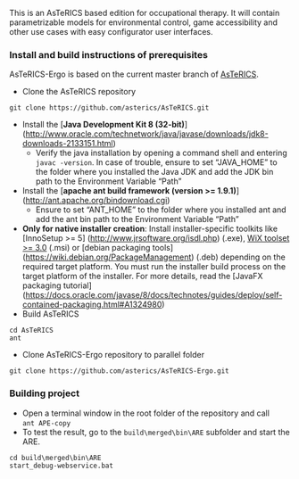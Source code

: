 This is an AsTeRICS based edition for occupational therapy. It will contain parametrizable models for environmental control, game accessibility and other use cases with easy configurator user interfaces.

### Install and build instructions of prerequisites 

AsTeRICS-Ergo is based on the current master branch of [AsTeRICS](https://github.com/asterics/AsTeRICS).

* Clone the AsTeRICS repository
```
git clone https://github.com/asterics/AsTeRICS.git
```
* Install the [**Java Development Kit 8 (32-bit)**] (http://www.oracle.com/technetwork/java/javase/downloads/jdk8-downloads-2133151.html)
  * Verify the java installation by opening a command shell and entering ```javac -version```. In case of trouble, ensure to set “JAVA_HOME” to the folder where you installed the Java JDK and add the JDK bin path to the Environment Variable “Path”
* Install the [**apache ant build framework (version >= 1.9.1)**] (http://ant.apache.org/bindownload.cgi)
  * Ensure to set “ANT_HOME” to the folder where you installed ant and add the ant bin path to the Environment Variable “Path”
* __Only for native installer creation__: Install installer-specific toolkits like [InnoSetup >= 5] (http://www.jrsoftware.org/isdl.php) (.exe), [WiX toolset >= 3.0](http://wixtoolset.org/) (.msi) or [debian packaging tools] (https://wiki.debian.org/PackageManagement) (.deb) depending on the required target platform. You must run the installer build process on the target platform of the installer. For more details, read the [JavaFX packaging tutorial] (https://docs.oracle.com/javase/8/docs/technotes/guides/deploy/self-contained-packaging.html#A1324980) 
* Build AsTeRICS
```
cd AsTeRICS
ant
```
* Clone AsTeRICS-Ergo repository to parallel folder
```
git clone https://github.com/asterics/AsTeRICS-Ergo.git
```

### Building project

* Open a terminal window in the root folder of the repository and call  
```ant APE-copy```
* To test the result, go to the ```build\merged\bin\ARE``` subfolder and start the ARE.  
```
cd build\merged\bin\ARE
start_debug-webservice.bat
```  
